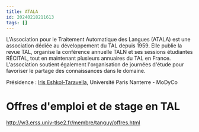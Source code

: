 ```yaml
---
title: ATALA
id: 20240218211613
tags: []
---
```


L'Association pour le Traitement Automatique des Langues (ATALA) est une association dédiée au développement du TAL depuis 1959. Elle publie la revue TAL, organise la conférence annuelle TALN et ses sessions étudiantes RÉCITAL, tout en maintenant plusieurs annuaires du TAL en France. L'association soutient également l'organisation de journées d'étude pour favoriser le partage des connaissances dans le domaine.

Présidence : [Iris Eshkol-Taravella](https://www.parisnanterre.fr/mme-iris-eshkol-taravella-eshkol--804541.kjsp), Université Paris Nanterre - MoDyCo

# Offres d'emploi et de stage en TAL

http://w3.erss.univ-tlse2.fr/membre/tanguy/offres.html